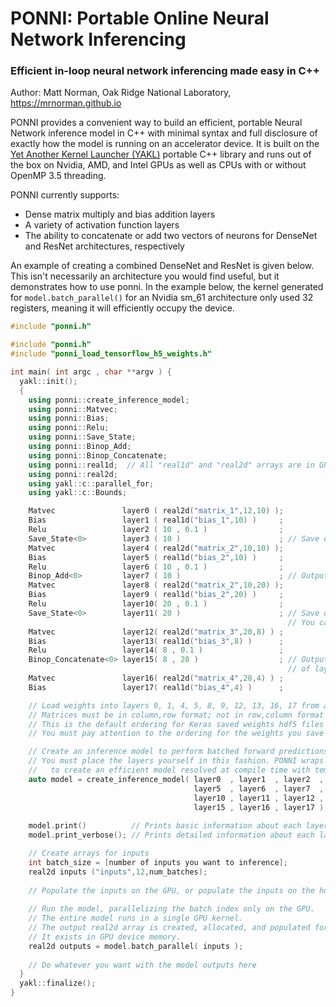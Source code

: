 # PONNI: Portable Online Neural Network Inferencing
### Efficient in-loop neural network inferencing made easy in C++

Author: Matt Norman, Oak Ridge National Laboratory, https://mrnorman.github.io

PONNI provides a convenient way to build an efficient, portable Neural Network inference model in C++ with minimal syntax and full disclosure of exactly how the model is running on an accelerator device. It is built on the [Yet Another Kernel Launcher (YAKL)](https://github.com/mrnorman/YAKL) portable C++ library and runs out of the box on Nvidia, AMD, and Intel GPUs as well as CPUs with or without OpenMP 3.5 threading.

PONNI currently supports:
* Dense matrix multiply and bias addition layers
* A variety of activation function layers
* The ability to concatenate or add two vectors of neurons for DenseNet and ResNet architectures, respectively

An example of creating a combined DenseNet and ResNet is given below. This isn't necessarily an architecture you would find useful, but it demonstrates how to use ponni. In the example below, the kernel generated for `model.batch_parallel()` for an Nvidia sm_61 architecture only used 32 registers, meaning it will efficiently occupy the device.

```C++
#include "ponni.h"

#include "ponni.h"
#include "ponni_load_tensorflow_h5_weights.h"

int main( int argc , char **argv ) { 
  yakl::init();
  {
    using ponni::create_inference_model;
    using ponni::Matvec;
    using ponni::Bias;
    using ponni::Relu;
    using ponni::Save_State;
    using ponni::Binop_Add;
    using ponni::Binop_Concatenate;
    using ponni::real1d;  // All "real1d" and "real2d" arrays are in GPU device memory, not host memory
    using ponni::real2d;
    using yakl::c::parallel_for;
    using yakl::c::Bounds;

    Matvec               layer0 ( real2d("matrix_1",12,10) );
    Bias                 layer1 ( real1d("bias_1",10) )     ;   
    Relu                 layer2 ( 10 , 0.1 )                ;
    Save_State<0>        layer3 ( 10 )                      ; // Save output of layer2 into saved index 0
    Matvec               layer4 ( real2d("matrix_2",10,10) );
    Bias                 layer5 ( real1d("bias_2",10) )     ;   
    Relu                 layer6 ( 10 , 0.1 )                ;
    Binop_Add<0>         layer7 ( 10 )                      ; // Output of layer2 added to output of layer6
    Matvec               layer8 ( real2d("matrix_2",10,20) );
    Bias                 layer9 ( real1d("bias_2",20) )     ;   
    Relu                 layer10( 20 , 0.1 )                ;
    Save_State<0>        layer11( 20 )                      ; // Save output of layer11 into saved index 0
                                                              // You can reuse saved indices to save memory
    Matvec               layer12( real2d("matrix_3",20,8) ) ; 
    Bias                 layer13( real1d("bias_3",8) )      ;   
    Relu                 layer14( 8 , 0.1 )                 ;
    Binop_Concatenate<0> layer15( 8 , 28 )                  ; // Output of layer11 concatenated after output
                                                              // of layer 14
    Matvec               layer16( real2d("matrix_4",28,4) ) ; 
    Bias                 layer17( real1d("bias_4",4) )      ;   

    // Load weights into layers 0, 1, 4, 5, 8, 9, 12, 13, 16, 17 from a file (typically hdf5)
    // Matrices must be in column,row format; not in row,column format
    // This is the default ordering for Keras saved weights hdf5 files
    // You must pay attention to the ordering for the weights you save from other libraries

    // Create an inference model to perform batched forward predictions
    // You must place the layers yourself in this fashion. PONNI wraps these in std::tuple for you
    //   to create an efficient model resolved at compile time with templates.
    auto model = create_inference_model( layer0  , layer1  , layer2  , layer3  , layer4  ,
                                         layer5  , layer6  , layer7  , layer8  , layer9  ,
                                         layer10 , layer11 , layer12 , layer13 , layer14 ,
                                         layer15 , layer16 , layer17 );
                                                   
    model.print()          // Prints basic information about each layer to stdout
    model.print_verbose(); // Prints detailed information about each layer to stdout

    // Create arrays for inputs 
    int batch_size = [number of inputs you want to inference];
    real2d inputs ("inputs",12,num_batches);
    
    // Populate the inputs on the GPU, or populate the inputs on the host and transfer to the GPU
    
    // Run the model, parallelizing the batch index only on the GPU.
    // The entire model runs in a single GPU kernel.
    // The output real2d array is created, allocated, and populated for you.
    // It exists in GPU device memory.
    real2d outputs = model.batch_parallel( inputs );
    
    // Do whatever you want with the model outputs here
  }
  yakl::finalize();
}

